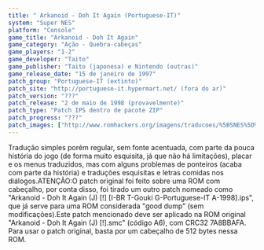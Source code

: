 ```yaml
---
title: " Arkanoid - Doh It Again (Portuguese-IT)"
system: "Super NES"
platform: "Console"
game_title: "Arkanoid - Doh It Again"
game_category: "Ação - Quebra-cabeças"
game_players: "1-2"
game_developer: "Taito"
game_publisher: "Taito (japonesa) e Nintendo (outras)"
game_release_date: "15 de janeiro de 1997"
patch_group: "Portuguese-IT (extinto)"
patch_site: "http://portuguese-it.hypermart.net/ (fora do ar)"
patch_version: "???"
patch_release: "2 de maio de 1998 (provavelmente)"
patch_type: "Patch IPS dentro de pacote ZIP"
patch_progress: "???"
patch_images: ["http://www.romhackers.org/imagens/traducoes/%5BSNES%5D%20Arkanoid%20-%20Doh%20It%20Again%20-%20Portuguese-IT%20-%201.png","http://www.romhackers.org/imagens/traducoes/%5BSNES%5D%20Arkanoid%20-%20Doh%20It%20Again%20-%20Portuguese-IT%20-%202.png","http://www.romhackers.org/imagens/traducoes/%5BSNES%5D%20Arkanoid%20-%20Doh%20It%20Again%20-%20Portuguese-IT%20-%203.png"]
---
```

Tradução simples porém regular, sem fonte acentuada, com parte da pouca história do jogo (de forma muito esquisita, já que não há limitações), placar e os menus traduzidos, mas com alguns problemas de ponteiros (acaba com parte da história) e traduções esquisitas e letras comidas nos diálogos.ATENÇÃO:O patch original foi feito sobre uma ROM com cabeçalho, por conta disso, foi tirado um outro patch nomeado como "Arkanoid - Doh It Again (J) [!] [I-BR T-Gouki G-Portuguese-IT A-1998].ips", que já serve para uma ROM considerada "good dump" (sem modificações).Este patch mencionado deve ser aplicado na ROM original "Arkanoid - Doh It Again (J) [!].smc" (código A6), com CRC32 7A8BBAFA. Para usar o patch original, basta por um cabeçalho de 512 bytes nessa ROM.